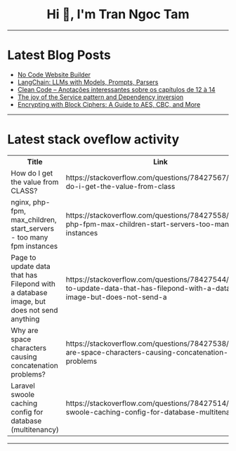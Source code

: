 <h1 align="center">Hi 👋, I'm Tran Ngoc Tam</h1>

---

# Latest Blog Posts 
<!-- BLOG-POST-LIST:START -->
- [No Code Website Builder](https://dev.to/vunguyenanh20/no-code-website-builder-hp8)
- [LangChain: LLMs with Models, Prompts, Parsers](https://dev.to/rutamstwt/langchain-llms-with-models-prompts-parsers-4l1n)
- [Clean Code – Anotações interessantes sobre os capítulos de 12 à 14](https://dev.to/bealou/clean-code-anotacoes-interessantes-sobre-os-capitulos-de-12-a-14-3304)
- [The joy of the Service pattern and Dependency inversion](https://dev.to/cristovoxdgm/the-joy-of-the-service-pattern-and-dependency-inversion-5a7n)
- [Encrypting with Block Ciphers: A Guide to AES, CBC, and More](https://dev.to/markyu/encrypting-with-block-ciphers-a-guide-to-aes-cbc-and-more-31gn)
<!-- BLOG-POST-LIST:END -->

---

# Latest stack oveflow activity
<table>
  <tr><th>Title</th><th>Link</th></tr>
  <!-- STACKOVERFLOW:START --><tr><td>How do I get the value from CLASS?</td><td>https://stackoverflow.com/questions/78427567/how-do-i-get-the-value-from-class</td></tr><tr><td>nginx, php-fpm, max_children, start_servers - too many fpm instances</td><td>https://stackoverflow.com/questions/78427558/nginx-php-fpm-max-children-start-servers-too-many-fpm-instances</td></tr><tr><td>Page to update data that has Filepond with a database image, but does not send anything</td><td>https://stackoverflow.com/questions/78427544/page-to-update-data-that-has-filepond-with-a-database-image-but-does-not-send-a</td></tr><tr><td>Why are space characters causing concatenation problems?</td><td>https://stackoverflow.com/questions/78427538/why-are-space-characters-causing-concatenation-problems</td></tr><tr><td>Laravel swoole caching config for database &lpar;multitenancy&rpar;</td><td>https://stackoverflow.com/questions/78427514/laravel-swoole-caching-config-for-database-multitenancy</td></tr><!-- STACKOVERFLOW:END -->
</table>

---


